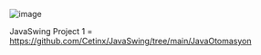 ![image](https://user-images.githubusercontent.com/82613065/116830517-77108880-abb3-11eb-8906-e80cb69dfe4f.png)

JavaSwing Project 1 = https://github.com/Cetinx/JavaSwing/tree/main/JavaOtomasyon
